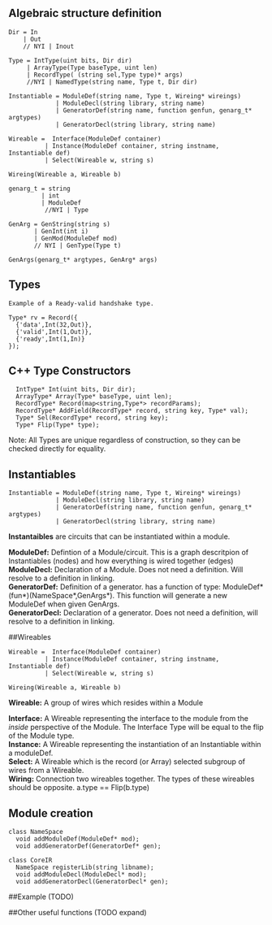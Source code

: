## Algebraic structure definition
```
Dir = In 
    | Out
    // NYI | Inout

Type = IntType(uint bits, Dir dir)
     | ArrayType(Type baseType, uint len)
     | RecordType( (string sel,Type type)* args)
     //NYI | NamedType(string name, Type t, Dir dir)

Instantiable = ModuleDef(string name, Type t, Wireing* wireings)
             | ModuleDecl(string library, string name)
             | GeneratorDef(string name, function genfun, genarg_t* argtypes)
             | GeneratorDecl(string library, string name)

Wireable =  Interface(ModuleDef container)
          | Instance(ModuleDef container, string instname, Instantiable def)
          | Select(Wireable w, string s)

Wireing(Wireable a, Wireable b)

genarg_t = string
         | int
         | ModuleDef
          //NYI | Type

GenArg = GenString(string s)
       | GenInt(int i)
       | GenMod(ModuleDef mod)
       // NYI | GenType(Type t)

GenArgs(genarg_t* argtypes, GenArg* args)

```

## Types 
```
Example of a Ready-valid handshake type.

Type* rv = Record({
  {'data',Int(32,Out)},
  {'valid',Int(1,Out)},
  {'ready',Int(1,In)}
});

```


## C++ Type Constructors

```
  IntType* Int(uint bits, Dir dir);
  ArrayType* Array(Type* baseType, uint len);
  RecordType* Record(map<string,Type*> recordParams);
  RecordType* AddField(RecordType* record, string key, Type* val);
  Type* Sel(RecordType* record, string key);
  Type* Flip(Type* type);
```

Note: All Types are unique regardless of construction, so they can be checked directly for equality.

## Instantiables
```
Instantiable = ModuleDef(string name, Type t, Wireing* wireings)
             | ModuleDecl(string library, string name)
             | GeneratorDef(string name, function genfun, genarg_t* argtypes)
             | GeneratorDecl(string library, string name)

```

**Instantaibles** are circuits that can be instantiated within a module.

**ModuleDef:** Defintion of a Module/circuit. This is a graph descritpion of Instantiables (nodes) and how everything is wired together (edges)  
**ModuleDecl:** Declaration of a Module. Does not need a definition. Will resolve to a definition in linking.  
**GeneratorDef:** Definition of a generator. has a function of type: ModuleDef* (fun*)(NameSpace*,GenArgs*). This function will generate a new ModuleDef when given GenArgs.  
**GeneratorDecl:** Declaration of a generator. Does not need a definition, will resolve to a definition in linking.



##Wireables
```
Wireable =  Interface(ModuleDef container)
          | Instance(ModuleDef container, string instname, Instantiable def)
          | Select(Wireable w, string s)

Wireing(Wireable a, Wireable b)
```

**Wireable:** A group of wires which resides within a Module

**Interface:** A Wireable representing the interface to the module from the *inside* perspective of the Module. The Interface Type will be equal to the flip of the Module type.  
**Instance:** A Wireable representing the instantiation of an Instantiable within a moduleDef.  
**Select:** A Wireable which is the record (or Array) selected subgroup of wires from a Wireable.  
**Wiring:** Connection two wireables together. The types of these wireables should be opposite. a.type == Flip(b.type)


Module creation
---------------
```
class NameSpace
  void addModuleDef(ModuleDef* mod);
  void addGeneratorDef(GeneratorDef* gen);

class CoreIR 
  NameSpace registerLib(string libname);
  void addModuleDecl(ModuleDecl* mod);
  void addGeneratorDecl(GeneratorDecl* gen);
```


##Example (TODO)

##Other useful functions (TODO expand)
